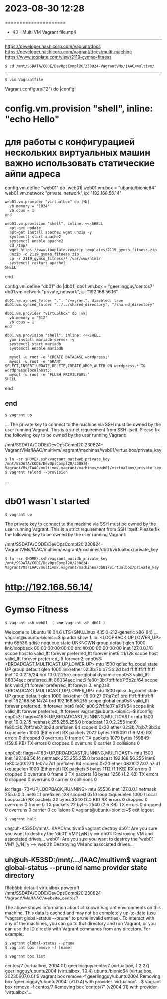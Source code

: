 # 2023-08-30    12:28
=====================


* 43 - Multi VM Vagrant file.mp4
--------------------------------

https://developer.hashicorp.com/vagrant/docs
https://developer.hashicorp.com/vagrant/docs/multi-machine
https://www.tooplate.com/view/2119-gymso-fitness



    $ cd /mnt/SSDATA/CODE/DevOpsCompl20/230824-VagrantVMs/IAAC/multivm/
--------------
    $ vim Vagrantfile
Vagrant.configure("2") do |config|
  # config.vm.provision "shell", inline: "echo Hello"
  # для работы с конфигурацией нескольких виртуальных машин важно использовать статические айпи адреса

  config.vm.define "web01" do |web01|
    web01.vm.box = "ubuntu/bionic64"
    web01.vm.network "private_network", ip: "192.168.56.14"
    
    web01.vm.provider "virtualbox" do |vb|
      vb.memory = "1024"
      vb.cpus = 1
    end
    
    web01.vm.provision "shell", inline: <<-SHELL
      apt-get update
      apt-get install apache2 wget unzip -y
      systemctl start apache2
      systemctl enable apache2
      cd /tmp/
      wget https://www.tooplate.com/zip-templates/2119_gymso_fitness.zip
      unzip -o 2119_gymso_fitness.zip
      cp -r 2119_gymso_fitness/* /var/www/html/
      systemctl restart apache2
    SHELL
  end

  config.vm.define "db01" do |db01|
    db01.vm.box = "geerlingguy/centos7"
    db01.vm.network "private_network", ip: "192.168.56.16"
    
    db01.vm.synced_folder ".", "/vagrant", disabled: true
    db01.vm.synced_folder "../../shared_directory", "/shared_directory"
    
    db01.vm.provider "virtualbox" do |vb|
      vb.memory = "512"
      vb.cpus = 1
    end
    
    db01.vm.provision "shell", inline: <<-SHELL
      yum install mariadb-server -y
      systemctl start mariadb
      systemctl enable mariadb
    
      mysql -u root -e 'CREATE DATABASE wordpress;'
      mysql -u root -e 'GRANT SELECT,INSERT,UPDATE,DELETE,CREATE,DROP,ALTER ON wordpress.* TO wordpress@localhost;'
      mysql -u root -e 'FLUSH PRIVILEGES;'
    SHELL
  end
  
end
--------------

    $ vagrant up
...
The private key to connect to the machine via SSH must be owned
by the user running Vagrant. This is a strict requirement from
SSH itself. Please fix the following key to be owned by the user
running Vagrant:

/mnt/SSDATA/CODE/DevOpsCompl20/230824-VagrantVMs/IAAC/multivm/.vagrant/machines/web01/virtualbox/private_key

    $ ln -sr $HOME/.ssh/vagrant_mutiweb_private_key /mnt/SSDATA/CODE/DevOpsCompl20/230824-VagrantVMs/IAAC/multivm/.vagrant/machines/web01/virtualbox/private_key
    $ vagrant reload --provision
...
# db01 wasn`t started

    $ vagrant up
The private key to connect to the machine via SSH must be owned
by the user running Vagrant. This is a strict requirement from
SSH itself. Please fix the following key to be owned by the user
running Vagrant:

/mnt/SSDATA/CODE/DevOpsCompl20/230824-VagrantVMs/IAAC/multivm/.vagrant/machines/db01/virtualbox/private_key

    $ ln -sr $HOME/.ssh/vagrant_mutidb_private_key /mnt/SSDATA/CODE/DevOpsCompl20/230824-VagrantVMs/IAAC/multivm/.vagrant/machines/db01/virtualbox/private_key

# http://192.168.56.14/
# Gymso Fitness

    $ vagrant ssh web01  ( или vagrant ssh db01 )
Welcome to Ubuntu 18.04.6 LTS (GNU/Linux 4.15.0-212-generic x86_64)
...
vagrant@ubuntu-bionic:~$ ip addr show
1: lo: <LOOPBACK,UP,LOWER_UP> mtu 65536 qdisc noqueue state UNKNOWN group default qlen 1000
    link/loopback 00:00:00:00:00:00 brd 00:00:00:00:00:00
    inet 127.0.0.1/8 scope host lo
       valid_lft forever preferred_lft forever
    inet6 ::1/128 scope host 
       valid_lft forever preferred_lft forever
2: enp0s3: <BROADCAST,MULTICAST,UP,LOWER_UP> mtu 1500 qdisc fq_codel state UP group default qlen 1000
    link/ether 02:3b:7b:b7:3b:2d brd ff:ff:ff:ff:ff:ff
    inet 10.0.2.15/24 brd 10.0.2.255 scope global dynamic enp0s3
       valid_lft 86034sec preferred_lft 86034sec
    inet6 fe80::3b:7bff:feb7:3b2d/64 scope link 
       valid_lft forever preferred_lft forever
3: enp0s8: <BROADCAST,MULTICAST,UP,LOWER_UP> mtu 1500 qdisc fq_codel state UP group default qlen 1000
    link/ether 08:00:27:07:a7:d1 brd ff:ff:ff:ff:ff:ff
    inet 192.168.56.14/24 brd 192.168.56.255 scope global enp0s8
       valid_lft forever preferred_lft forever
    inet6 fe80::a00:27ff:fe07:a7d1/64 scope link 
       valid_lft forever preferred_lft forever
vagrant@ubuntu-bionic:~$ ifconfig
enp0s3: flags=4163<UP,BROADCAST,RUNNING,MULTICAST>  mtu 1500
        inet 10.0.2.15  netmask 255.255.255.0  broadcast 10.0.2.255
        inet6 fe80::3b:7bff:feb7:3b2d  prefixlen 64  scopeid 0x20<link>
        ether 02:3b:7b:b7:3b:2d  txqueuelen 1000  (Ethernet)
        RX packets 2072  bytes 1615091 (1.6 MB)
        RX errors 0  dropped 0  overruns 0  frame 0
        TX packets 1079  bytes 159849 (159.8 KB)
        TX errors 0  dropped 0 overruns 0  carrier 0  collisions 0

enp0s8: flags=4163<UP,BROADCAST,RUNNING,MULTICAST>  mtu 1500
        inet 192.168.56.14  netmask 255.255.255.0  broadcast 192.168.56.255
        inet6 fe80::a00:27ff:fe07:a7d1  prefixlen 64  scopeid 0x20<link>
        ether 08:00:27:07:a7:d1  txqueuelen 1000  (Ethernet)
        RX packets 5  bytes 1112 (1.1 KB)
        RX errors 0  dropped 0  overruns 0  frame 0
        TX packets 16  bytes 1256 (1.2 KB)
        TX errors 0  dropped 0 overruns 0  carrier 0  collisions 0

lo: flags=73<UP,LOOPBACK,RUNNING>  mtu 65536
        inet 127.0.0.1  netmask 255.0.0.0
        inet6 ::1  prefixlen 128  scopeid 0x10<host>
        loop  txqueuelen 1000  (Local Loopback)
        RX packets 22  bytes 2540 (2.5 KB)
        RX errors 0  dropped 0  overruns 0  frame 0
        TX packets 22  bytes 2540 (2.5 KB)
        TX errors 0  dropped 0 overruns 0  carrier 0  collisions 0
vagrant@ubuntu-bionic:~$ exit
logout

    $ vagrant halt
uh@uh-K53SD:/mnt/.../IAAC/multivm$ vagrant destroy
    db01: Are you sure you want to destroy the 'db01' VM? [y/N] y
==> db01: Destroying VM and associated drives...
    web01: Are you sure you want to destroy the 'web01' VM? [y/N] y
==> web01: Destroying VM and associated drives...

uh@uh-K53SD:/mnt/.../IAAC/multivm$ vagrant global-status --prune
id       name    provider   state    directory                                                             
-----------------------------------------------------------------------------------------------------------
f8ab5bb  default virtualbox poweroff /mnt/SSDATA/CODE/DevOpsCompl20/230824-VagrantVMs/IAAC/website_centos7 
 
The above shows information about all known Vagrant environments
on this machine. This data is cached and may not be completely
up-to-date (use "vagrant global-status --prune" to prune invalid
entries). To interact with any of the machines, you can go to that
directory and run Vagrant, or you can use the ID directly with
Vagrant commands from any directory. For example:


    $ vagrant global-status --prune
    $ vagrant box remove -f [name]

    $ vagrant box list
centos/7               (virtualbox, 2004.01)
geerlingguy/centos7    (virtualbox, 1.2.27)
geerlingguy/ubuntu2004 (virtualbox, 1.0.4)
ubuntu/bionic64        (virtualbox, 20230607.0.0)
    $ vagrant box remove -f geerlingguy/ubuntu2004
Removing box 'geerlingguy/ubuntu2004' (v1.0.4) with provider 'virtualbox'...
    $ vagrant box remove -f centos/7
Removing box 'centos/7' (v2004.01) with provider 'virtualbox'...


